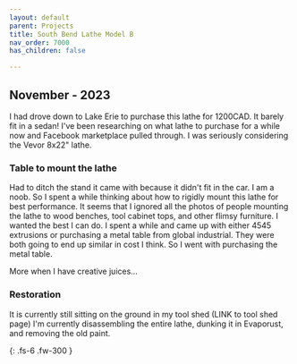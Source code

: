 ```yaml
---
layout: default
parent: Projects
title: South Bend Lathe Model B
nav_order: 7000
has_children: false

---
```


## [](#header-2)November - 2023
I had drove down to Lake Erie to purchase this lathe for 1200CAD. It barely fit in a sedan! I've been researching on what lathe to purchase for a while now and Facebook marketplace pulled through. I was seriously considering the Vevor 8x22" lathe.

### [](#header-3)Table to mount the lathe
Had to ditch the stand it came with because it didn't fit in the car.
I am a noob. So I spent a while thinking about how to rigidly mount this lathe for best performance. It seems that I ignored all the photos of people mounting the lathe to wood benches, tool cabinet tops, and other flimsy furniture. I wanted the best I can do.
I spent a while and came up with either 4545 extrusions or purchasing a metal table from global industrial. They were both going to end up similar in cost I think. So I went with purchasing the metal table.

More when I have creative juices...


### [](#header-3)Restoration
It is currently still sitting on the ground in my tool shed (LINK to tool shed page)
I'm currently disassembling the entire lathe, dunking it in Evaporust, and removing the old paint.

{: .fs-6 .fw-300 }